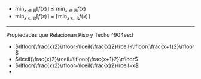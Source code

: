 - $\min_{x∈ℝ}\lfloor{f(x)}\rfloor≤\min_{x∈ℝ}f(x)$ 
- $\min_{x∈ℝ}\lceil{f(x)}\rceil=\lceil{\min_{x∈ℝ}f(x)}\rceil$ 
***
Propiedades que Relacionan Piso y Techo ^904eed
- $\lfloor{\frac{x}2}\rfloor≤\lceil{\frac{x}2}\rceil≤\lfloor{\frac{x+1}2}\rfloor$
- $\lceil{\frac{x}2}\rceil=\lfloor{\frac{x+1}2}\rfloor$ 
- $\lfloor{\frac{x}2}\rfloor+\lceil{\frac{x}2}\rceil=x$
- 